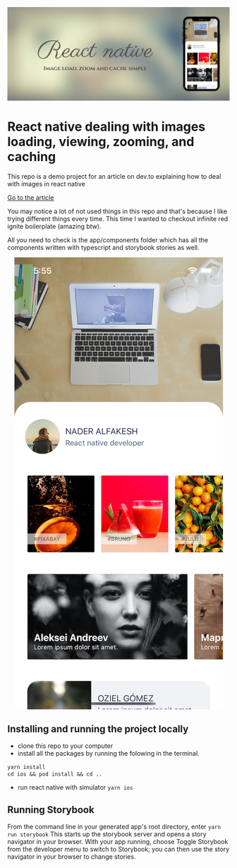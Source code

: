 ![Repo banner](assets/repo/banner.png)

# React native dealing with images loading, viewing, zooming, and caching

This repo is a demo project for an article on dev.to explaining how to deal with images in react native

[Go to the article](https://dev.to/naderalfakesh/building-reusable-image-components-for-react-native-3iah-temp-slug-4684821?preview=0309aa4b5f0b61a90b3db402d8f0607a962a47992f2383188aa7910c9325407c94959a67145574774d6c96d44791813f07208950ef1993cb4b0bc398)

You may notice a lot of not used things in this repo and that's because I like trying different things every time.
This time I wanted to checkout infinite red ignite boilerplate (amazing btw).

All you need to check is the app/components folder which has all the components written with typescript and storybook stories as well.

<p align="center">
<img src="assets/repo/demo.png" alt="Demo view of the final project" />
</p>

## Installing and running the project locally

- clone this repo to your computer
- install all the packages by running the folowing in the terminal.

```
yarn install
cd ios && pod install && cd ..
```

- run react native with simulator `yarn ios`

## Running Storybook

From the command line in your generated app's root directory, enter `yarn run storybook`
This starts up the storybook server and opens a story navigator in your browser. With your app
running, choose Toggle Storybook from the developer menu to switch to Storybook; you can then
use the story navigator in your browser to change stories.
